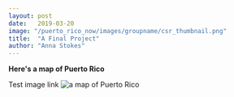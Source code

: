 ```yaml
---
layout: post
date:   2019-03-20
image: "/puerto_rico_now/images/groupname/csr_thumbnail.png"
title:  "A Final Project"
author: "Anna Stokes"
---
```

**Here's a map of Puerto Rico**

Test image link
 ![a map of Puerto Rico](/puerto_rico_now/images/txu-pclmaps-topo-pr-san_juan-1940.jpg)
